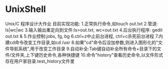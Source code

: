 # UnixShell
Unix/C 程序设计大作业
目前实现功能:
1.正常执行命令,如touch out.txt
2.管道: ls|wc|wc
3.输入输出重定向到文件:ls>out.txt, wc<out.txt
4.后台执行程序: gedit out.txt &
5.作业控制:jobs, fg, bg
6.ctrl+z中止前台进程, ctrl+c杀死前台进程
7.内建cd命令改变工作目录,如cd /usr
8.如果"cd"命令后没加参数,则进入图形化的"文件导航系统",用于改变工作目录
9.自动补全:Tab键自动补全所有命令+目录下的文件/文件夹,上下键历史命令,各种快捷键
10.命令"history"查看历史命令,以文件形式存在用户家目录.test_history文件里
